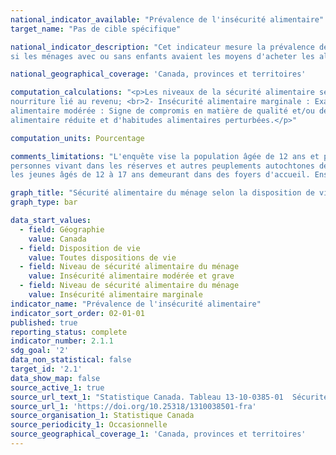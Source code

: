 ```yaml
---
national_indicator_available: "Prévalence de l'insécurité alimentaire"
target_name: "Pas de cible spécifique"

national_indicator_description: "Cet indicateur mesure la prévalence de l'insécurité alimentaire. Cette variable est fondée sur un ensemble de 18 questions et indique 
si les ménages avec ou sans enfants avaient les moyens d'acheter les aliments dont ils avaient besoin au cours des 12 mois qui ont précédé l'enquête."

national_geographical_coverage: 'Canada, provinces et territoires'

computation_calculations: "<p>Les niveaux de la sécurité alimentaire se définissent comme: <br>1 - Sécurité alimentaire : Aucun signe d'un problème concernant l'accès à la 
nourriture lié au revenu; <br>2- Insécurité alimentaire marginale : Exactement un signe d'un problème concernant l'accès à la nourriture lié au revenu; <br>3 - Insécurité 
alimentaire modérée : Signe de compromis en matière de qualité et/ou de quantité d'aliments consommés; <br>4 - Insécurité alimentaire grave : Signe de consommation 
alimentaire réduite et d'habitudes alimentaires perturbées.</p>"

computation_units: Pourcentage

comments_limitations: "L'enquête vise la population âgée de 12 ans et plus vivant dans les dix provinces et les trois territoires. Sont exclues du champ de l'enquête les 
personnes vivant dans les réserves et autres peuplements autochtones des provinces, les membres à temps plein des Forces canadiennes, la population vivant en établissement et 
les jeunes âgés de 12 à 17 ans demeurant dans des foyers d'accueil. Ensemble, ces exclusions représentent moins de 3 % de la population canadienne âgée de 12 ans et plus."

graph_title: "Sécurité alimentaire du ménage selon la disposition de vie"
graph_type: bar

data_start_values:
  - field: Géographie
    value: Canada
  - field: Disposition de vie
    value: Toutes dispositions de vie
  - field: Niveau de sécurité alimentaire du ménage
    value: Insécurité alimentaire modérée et grave
  - field: Niveau de sécurité alimentaire du ménage
    value: Insécurité alimentaire marginale
indicator_name: "Prévalence de l'insécurité alimentaire"
indicator_sort_order: 02-01-01
published: true
reporting_status: complete
indicator_number: 2.1.1
sdg_goal: '2'
data_non_statistical: false
target_id: '2.1'
data_show_map: false
source_active_1: true
source_url_text_1: "Statistique Canada. Tableau 13-10-0385-01  Sécurité alimentaire du ménage selon la disposition de vie"
source_url_1: 'https://doi.org/10.25318/1310038501-fra'
source_organisation_1: Statistique Canada
source_periodicity_1: Occasionnelle
source_geographical_coverage_1: 'Canada, provinces et territoires'
---
```

